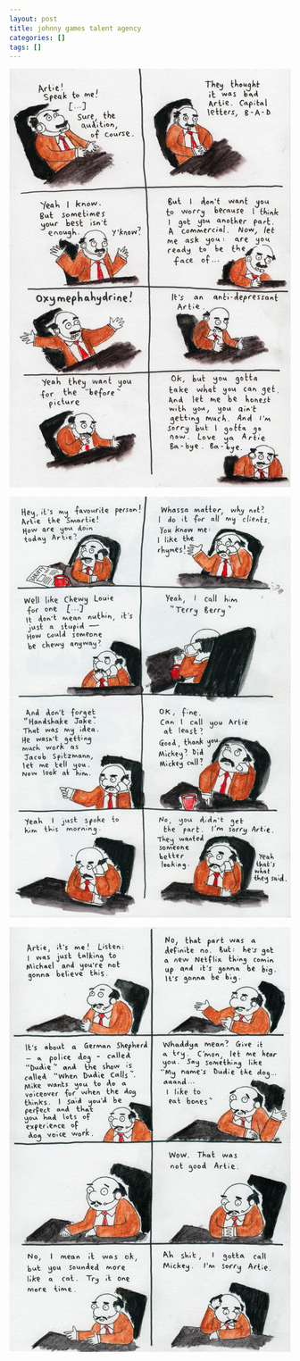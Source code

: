 ```yaml
---
layout: post
title: johnny games talent agency
categories: []
tags: []
---
```


[![alt](/assets/img/blog/2018/johnny-games-talent-agency-pt1-760w.jpg)](/assets/img/blog/2018/johnny-games-talent-agency-pt1-760w.jpg)

[![alt](/assets/img/blog/2018/johnny-games-talent-agency-pt2-760w.jpg)](/assets/img/blog/2018/johnny-games-talent-agency-pt2-760w.jpg)

[![alt](/assets/img/blog/2018/johnny-games-talent-agency-pt3-760w.jpg)](/assets/img/blog/2018/johnny-games-talent-agency-pt3-760w.jpg)